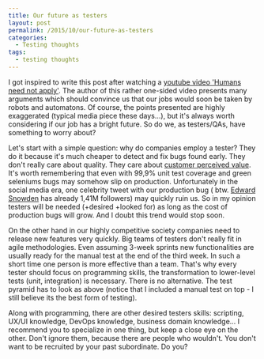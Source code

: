 ```yaml
---
title: Our future as testers
layout: post
permalink: /2015/10/our-future-as-testers
categories:
  - Testing thoughts
tags:
  - testing thoughts
---
```


I got inspired to write this post after watching
a [youtube video 'Humans need not apply'](https://www.youtube.com/watch?v=7Pq-S557XQU). The author of this rather
one-sided video presents many arguments which should convince us that our jobs would soon be taken by robots and
automatons. Of course, the points presented are highly exaggerated (typical media piece these days...), but it's always
worth considering if our job has a bright future. So do we, as testers/QAs, have something to worry about?

Let's start with a simple question: why do companies employ a tester? They do it because it's much cheaper to detect and
fix bugs found early. They don't really care about quality. They care
about [customer perceived value](https://smallbusiness.chron.com/customer-perceived-value-23692.html). It's worth
remembering that even with 99,9% unit test coverage and green seleniums bugs may somehow slip on production.
Unfortunately in the social media era, one celebrity tweet with our production bug (
btw. [Edward Snowden](https://twitter.com/Snowden) has already 1,41M followers) may quickly ruin us. So in my opinion
testers will be needed (+desired +looked for) as long as the cost of production bugs will grow. And I doubt this trend
would stop soon.

On the other hand in our highly competitive society companies need to release new features very quickly. Big teams of
testers don't really fit in agile methodologies. Even assuming 3-week sprints new functionalities are usually ready for
the manual test at the end of the third week. In such a short time one person is more effective than a team. That's why
every tester should focus on programming skills, the transformation to lower-level tests (unit, integration) is
necessary. There is no alternative. The test pyramid has to look as above (notice that I included a manual test on top -
I still believe its the best form of testing).

Along with programming, there are other desired testers skills: scripting, UX/UI knowledge, DevOps knowledge, business
domain knowledge... I recommend you to specialize in one thing, but keep a close eye on the other. Don't ignore them,
because there are people who wouldn't. You don't want to be recruited by your past subordinate. Do you?
